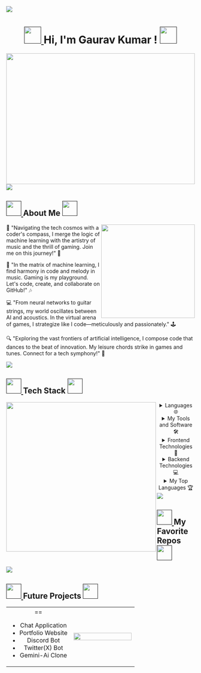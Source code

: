 <img src="https://user-images.githubusercontent.com/73097560/115834477-dbab4500-a447-11eb-908a-139a6edaec5c.gif">

<h1 align="center">
	<a href="">
		<img src="https://freepngimg.com/thumb/naruto/34931-7-boruto-photo.png" width="45" />
	</a>
     Hi, I'm Gaurav Kumar !
	<a href="">
		<img src="https://freepngimg.com/thumb/naruto/34931-7-boruto-photo.png" width="45" />
	</a>
</h1>

<img src="https://motionbgs.com/media/1948/naruto-and-sasuke-legends.jpg" width="100%" height="350" />

<div align=center style="display:flex; justify-content: space-around">
<!--   <a href="https://www.youtube.com/watch?v=dQw4w9WgXcQ"><img alt="Instagram" src="https://img.shields.io/static/v1?style=for-the-badge&message=My Website&color=55B500&logo=airplayvideo&logoColor=FFFFFF&label=" /></a> -->
 
<!-- comment to paste links
 <a href="https://www.instagram.com/riyanshgandhi_"><img alt="MAIL" src="https://img.shields.io/static/v1?style=for-the-badge&message=Instagram&color=C837AC&logo=Instagram&logoColor=FFFFFF&label=" /></a>
  <a href="https://twitter.com/riyanshgandhii"><img src="https://img.shields.io/static/v1?style=for-the-badge&message=Twitter&color=000000&logo=x&logoColor=FFFFFF&label=" alt="Twitter" /></a>
  <a href="https://www.linkedin.com/in/riyo"><img src="https://img.shields.io/static/v1?style=for-the-badge&message=LinkedIn&color=0A66C2&logo=LinkedIn&logoColor=FFFFFF&label=" alt="LinkedIn" /></a>
-->
</div>

<img src="https://user-images.githubusercontent.com/73097560/115834477-dbab4500-a447-11eb-908a-139a6edaec5c.gif">
<h2>
<a href="">
		<img src="https://media.tenor.com/PRcQePKtLYYAAAAi/blue-blueflame.gif" width="40" />
	</a>
About Me
	<a href="">
		<img src="https://media.tenor.com/PRcQePKtLYYAAAAi/blue-blueflame.gif" width="40" />
	</a>

</h2>
<div >
<img align="right" src="https://media.giphy.com/media/v1.Y2lkPTc5MGI3NjExeDVqeHhxdGdyNHZ2YzVjamNuMndqd3Z0ZmRvcTd3YTkyYmM0M2Z2dSZlcD12MV9pbnRlcm5hbF9naWZfYnlfaWQmY3Q9Zw/SdBG6AkBwIFOLwPPsS/giphy.gif" width="250"/>

<p>
    🌟 "Navigating the tech cosmos with a coder's compass, I merge the logic of machine learning with the artistry of music and the thrill of gaming. Join me on this journey!" 🚀

👾 "In the matrix of machine learning, I find harmony in code and melody in music. Gaming is my playground. Let's code, create, and collaborate on GitHub!" 🎶

💻 "From neural networks to guitar strings, my world oscillates between AI and acoustics. In the virtual arena of games, I strategize like I code—meticulously and passionately." 🕹️

🔍 "Exploring the vast frontiers of artificial intelligence, I compose code that dances to the beat of innovation. My leisure chords strike in games and tunes. Connect for a tech symphony!" 🎼
</p>

</div>

<img src="https://user-images.githubusercontent.com/73097560/115834477-dbab4500-a447-11eb-908a-139a6edaec5c.gif">

<h2>
<a href="">
		<img src="https://pa1.aminoapps.com/7620/fc109fa0b90c3d49369569509ec8608253749cb5r1-400-400_00.gif" width="40" />
	</a>
Tech Stack
	<a href="">
		<img src="https://pa1.aminoapps.com/7620/fc109fa0b90c3d49369569509ec8608253749cb5r1-400-400_00.gif" width="40" />
	</a>

</h2>

<div>
<img align="left" src="https://media.giphy.com/media/v1.Y2lkPTc5MGI3NjExazZiOWFwZnVlMHV2aTd1bm10dmVpZmxneXV2a3F2M2FxeG5pNDJxbyZlcD12MV9pbnRlcm5hbF9naWZfYnlfaWQmY3Q9Zw/I6wUi5eTdUCWI/giphy.gif" width="400" />
<details align="center">
  <summary>Languages 🌐</summary>
  <br>
  <p align="center">
  <a href="https://skillicons.dev">
    <img src="https://skillicons.dev/icons?i=c,C++,py,html,css,js,r&perline=5" width=210/>
  </a>
</p>
</details>
	
<details align="center">
  <summary>My Tools and Software 🛠️ </summary>
  <br>
	<p align="center">
		<a href="https://skillicons.dev">
			<img src="https://skillicons.dev/icons?i=git,github,gitlab,vscode,unity,blender,figma&perline=5" width=210/>
		</a>
	</p>

</details>

<details align="center">
  <summary>Frontend Technologies 🎨</summary>
  <br>
  <p align="center">
  <a href="https://skillicons.dev">
    <img src="https://skillicons.dev/icons?i=html,css,js,ts,react,bootstrap,sass,tailwind,webpack&perline=5" width=210/>
  </a>
</p>
</details>

<details align="center">
  <summary>Backend Technologies 💻</summary>
  <br>
  <p align="center">
  <a href="https://skillicons.dev">
    <img src="https://skillicons.dev/icons?i=C++,py,flask,firebase,mysql,docker,postman&perline=5" width=210/>
  </a>
</p>
</details>



<details align="center">
<summary>My Top Languages 🏆</summary>

<p align="center">

<img src="https://github-readme-stats.vercel.app/api/top-langs?username=riyanshgandhi&show_icons=true&theme=onedark&locale=en&layout=compact" alt="RiYo STats" height="230px"/>

<br/>

<b>Note:</b> Top languages is only a metric of the languages my public code consists of and doesn't reflect experience or skill level.

  </p>
</details>

<img src="https://user-images.githubusercontent.com/73097560/115834477-dbab4500-a447-11eb-908a-139a6edaec5c.gif">

<h2>
<a href="">
		<img src="https://media.tenor.com/Z0wDoxDHjn4AAAAj/tsunami-studio-wave.gif" width="40" />
	</a>
	My Favorite Repos
	<a href="">
		<img src="https://media.tenor.com/Z0wDoxDHjn4AAAAj/tsunami-studio-wave.gif" width="40" />
	</a>

</h2>
<!--
 <p align="center">
	<a href="https://github.com/riyanshgandhi/Tikakaran.git">
      		<img src="https://github-readme-stats.vercel.app/api/pin/?username=riyanshgandhi&repo=Tikakaran&theme=onedark" alt="GitHub Stats" />
    </a>
	<a href="https://github.com/riyanshgandhi/telegrambot-greey.git">
      		<img src="https://github-readme-stats.vercel.app/api/pin/?username=riyanshgandhi&repo=telegrambot-greey&theme=onedark" alt="GitHub Stats" />
    </a>
-->	
    	
  </p>

<p align="center">
<!--   <img src="https://media.giphy.com/media/v1.Y2lkPTc5MGI3NjExMTJqdDlydnM3OW81ZTNtazB2cWd1NnhlaWpzaHo1b253dnA3eXd4ZSZlcD12MV9pbnRlcm5hbF9naWZfYnlfaWQmY3Q9Zw/F8L3qvKkiH2fe/giphy.gif" /> -->
</p>

<img src="https://user-images.githubusercontent.com/73097560/115834477-dbab4500-a447-11eb-908a-139a6edaec5c.gif">

<h2>
<a href="">
		<img src="https://freepngimg.com/thumb/naruto/119440-logo-akatsuki-photos-free-download-png-hd.png" width="40" />
	</a>
	Future Projects
	<a href="">
		<img src="https://freepngimg.com/thumb/naruto/119440-logo-akatsuki-photos-free-download-png-hd.png" width="40" />
	</a>

</h2>

<p align="center">
  <!--- stats (start) -->
<table align="center">
<tr border="none">
<td width="50%" align="center">
==
        <ul>
            <li>Chat Application</li>
            <li>Portfolio Website</li>
            <li>Discord Bot</li>
            <li>Twitter(X) Bot</li>
	    <li>Gemini-Ai Clone</li>
	</ul>

</td>

<td width="50%" align="center">
 <img  align="center"  src="https://media.giphy.com/media/v1.Y2lkPTc5MGI3NjExcTl6MmNxZWwzM2U2NHcxbndlbzgxNGR3dm9ndnB3ampvZ29mdm43biZlcD12MV9pbnRlcm5hbF9naWZfYnlfaWQmY3Q9Zw/CyCj2Kj1avdao/giphy.gif" width="100%" height="125%"/>
  </td>
</tr>


</table>
